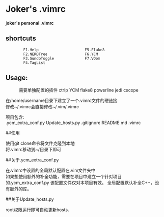 # Joker's .vimrc

#### joker's personal .vimrc

## shortcuts

            F1.Help                     F5.Flake8
            F2.NERDTree                 F6.YCM
            F3.GundoToggle              F7.VOom
            F4.TagList

## Usage:

            需要单独配置的插件
            ctrlp
            YCM
            flake8
            powerline
            jedi
            cscope
            
在/home/username目录下建立了一个.vimrc文件的硬链接<br>
修改~/.vimrc会直接修改~/.vim/.vimrc<br>

项目包含:<br>
    .ycm_extra_conf.py
    Update_hosts.py
    .gitignore
    README.md
    .vimrc

##使用

使用git clone命令将文件克隆到本地<br>
将.vimrc移动到~/目录下即可<br>

##关于.ycm_extra_conf.py

在.vimrc中设置的全局默认配置在.vim文件夹中<br>
如果想使用额外的补全功能，需要在项目中建立一个针对项目的.ycm_extra_conf.py
该配置文件仅对本项目有效。
全局配置默认补全C++，没有额外的库。

##关于Update_hosts.py

root权限运行即可自动更新hosts.

